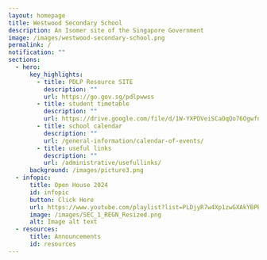 ```yaml
---
layout: homepage
title: Westwood Secondary School
description: An Isomer site of the Singapore Government
image: /images/westwood-secondary-school.png
permalink: /
notification: ""
sections:
  - hero:
      key_highlights:
        - title: PDLP Resource SITE
          description: ""
          url: https://go.gov.sg/pdlpwwss
        - title: student timetable
          description: ""
          url: https://drive.google.com/file/d/1W-YXPDVeiSCaOqQo76OgwfnywE8KGUF_/view?usp=sharing
        - title: school calendar
          description: ""
          url: /general-information/calendar-of-events/
        - title: useful links
          description: ""
          url: /administrative/usefullinks/
      background: /images/picture3.png
  - infopic:
      title: Open House 2024
      id: infopic
      button: Click Here
      url: https://www.youtube.com/playlist?list=PLDjyR7w4Xp1zwGXAkYBPBYFlK1pYzJSIu
      image: /images/SEC_1_REGN_Resized.png
      alt: Image alt text
  - resources:
      title: Announcements
      id: resources
---
```

